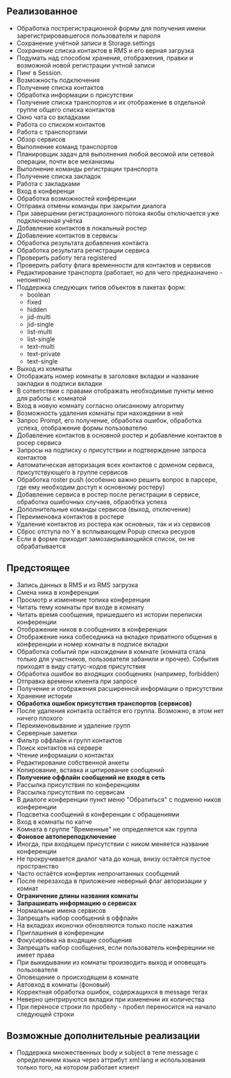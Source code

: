 Реализованное
-------------
* Обработка пострегистрационной формы для получения имени зарегистрировавшегося пользователя и пароля
* Сохранение учётной записи в Storage.settings
* Сохранение списка контактов в RMS и его верная загрузка
* Подумать над способом хранения, отображения, правки и возможной новой регистрации учтной записи
* Пинг в Session.
* Возможность подключения
* Получение списка контактов
* Обработка информации о присутствии
* Получение списка транспортов и их отображение в отдельной группе общего списка контактов
* Окно чата со вкладками
* Работа со списком контактов
* Работа с транспортами
* Обзор сервисов
* Выполнение команд транспортов
* Планировщик задач для выполнения любой весомой или сетевой операции, почти все механизмы
* Выполнение команды регистрации транспорта
* Получение списка закладок
* Работа с закладками
* Вход в конференци
* Обработка возможностей конференции
* Отправка отмены команды при закрытии диалога
* При завершении регистрационного потока якобы отключается уже подключенная учётка
* Добавление контактов в локальный ростер
* Добавление контактов в сервисы
* Обработка результата добавления контакта
* Обработка результата регистрации сервиса
* Проверить работу тега registered
* Проверить работу флага временности для контактов и сервисов
* Редактирование транспорта (работает, но для чего предназначено - непонятно)
* Поддержка следующих типов объектов в пакетах форм:
	* boolean 
	* fixed 
	* hidden 
	* jid-multi 
	* jid-single 
	* list-multi 
	* list-single 
	* text-multi 
	* text-private 
	* text-single 
* Выход из комнаты
* Отображать номер комнаты в заголовке вкладки и название закладки в подписи вкладки
* В сответствии с правами отображать необходимые пункты меню для работы с комнатой
* Вход в новую комнату согласно описанному алгоритму
* Возможность удаления комнаты при нахождении в ней
* Запрос Prompt, его получение, обработка ошибок, обработка успеха, отображение формы пользователю
* Добавление контактов в основной ростер и добавление контактов в росер сервиса
* Запросы на подписку о присутствии и подтверждение запроса контактов
* Автоматическая авторизация всех контактов с доменом сервиса, присутствующего в группе сервисов
* Обработка roster push (особенно важно решить вопрос в парсере, где ему необходим доступ к основному ростеру)
* Добавление сервиса в ростер после регистрации в сервисе, обработка ошибочных случаев, обраобтка успеха
* Дополнительные команды сервисов (выход, отключение)
* Переименовка контактов в ростере
* Удаление контактов из ростера как основных, так и из сервисов
* Сброс отступа по Y в всплывающем Popup списка ресуров
* Если в форме приходит замозакрывающийся список, он не обрабатывается

Предстоящее
-----------
* Запись данных в RMS и из RMS загрузка
* Смена ника в конференции
* Просмотр и изменение топика конференции
* Читать тему комнаты при входе в комнату
* Читать время сообщения, пришедшего из истории переписки конференции
* Отображение ников в сообщениях в конференции
* Отображение ника собеседника на вкладке приватного общения в конференции и номер комнаты в подписе вкладки
* Обработка событий при нахождении в комнате (комната стала только для участников, пользователя забанили и прочее). События приходят в виду статус-кодов присутствия
* Обработка ошибок во входящих сообщениях (например, forbidden)
* Отправка времени клиента при запросе
* Получение и отображения расширенной информации о присутствии
* Хранение истории
* **Обработка ошибок присутствия транспортов (сервисов)**
* После удаления контакта остаётся его группа. Возможно, в этом нет ничего плохого
* Переименовывание и удаление групп
* Серверные заметки
* Фильтр оффлайн и групп контактов
* Поиск контактов на сервере
* Чтение информации о контактах
* Редактирование собственной анкеты
* Копирование, вставка и цитирование сообщений
* **Получение оффлайн сообщений не входя в сеть**
* Рассылка присутствия по конференциям
* Рассылка присутствия по сервисам
* В диалоге конференции пункт меню "Обратиться" с подменю ников конференции
* Подсветка сообщений в конференции с обращениями
* Вход в комнаты по капче
* Комната в группе "Временные" не определяется как группа
* **Фоновое автопереподключение**
* Иногда, при входящем присутствии с ником меняется название конференции
* Не прокручивается диалог чата до конца, внизу остаётся пустое пространство
* Часто остаётся конфертик непрочитанных сообщений
* После перезахода в приложение неверный флаг авторизации у комнат
* **Ограничение длины названия комнаты**
* **Запрашивать информацию о сервисах**
* Нормальные имена сервисов
* Запрещать набор сообщений в оффлайн
* На вкладках иконочки обновляются только после нажатия
* Приглашения в конференции
* Фокусировка на входящие сообщения
* Запрещать набор сообщения, если пользователь конферецнии не имеет права
* При выкидывании из комнаты производить выход и оповещать пользователя
* Оповещение о происходящем в комнате
* Автовход в комнаты (фоновый)
* Корректная обработка ошибок, содержащихся в message тегах
* Неверно центрируются вкладки при изменении их количества
* При переносе строки по пробелу - пробел переносится на начало следующей строки

Возможные дополнительные реализации
-----------------------------------
* Поддержка множественных body и subject в теле message с определением языка через аттрибут xml:lang и использования только того, на котором работает клиент
